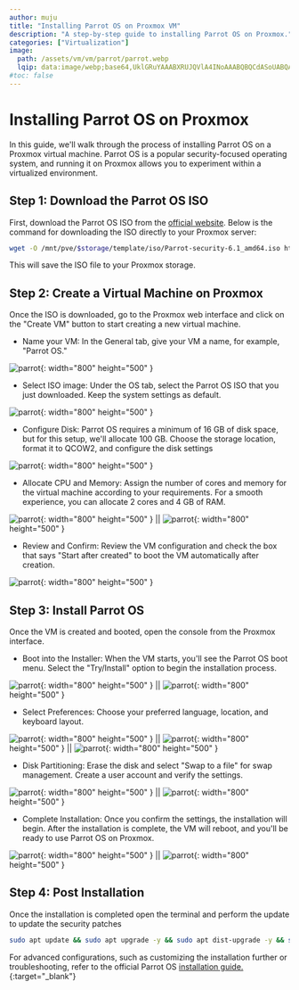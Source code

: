 ```yaml
---
author: muju
title: "Installing Parrot OS on Proxmox VM"
description: "A step-by-step guide to installing Parrot OS on Proxmox."
categories: ["Virtualization"]
image:
  path: /assets/vm/vm/parrot/parrot.webp
  lqip: data:image/webp;base64,UklGRuYAAABXRUJQVlA4INoAAABQBQCdASoUABQAPpE4mUkloyIhMBgIALASCWwAd8PECOAOk7Ij4IxV98L4vG21SrQgNygA/vuqezfvK2ju7GYge/nB1VI9WnWfJh7lnel8XaGpmn5bmjyV2jod/+7cuNGUJHGkRplPFxuzS5G/KWfebn0O+6bgJFE1fXiAf797Sk3Taqh0WhS/CHNpf/fpj7L0Ln/UOdfv/jy1nIblq120o69Tok9j/myiixaEs5LVztmCRtU66hY280TeoG0bzNT7UtOz/0j8P/5Vs6b243PS8r/47J/gAAAAAA==
#toc: false
---
```


# Installing Parrot OS on Proxmox

In this guide, we'll walk through the process of installing Parrot OS on a Proxmox virtual machine. Parrot OS is a popular security-focused operating system, and running it on Proxmox allows you to experiment within a virtualized environment.

## Step 1: Download the Parrot OS ISO

First, download the Parrot OS ISO from the [official website](https://deb.parrot.sh/parrot/iso/6.1/Parrot-security-6.1_amd64.iso). Below is the command for downloading the ISO directly to your Proxmox server:

```bash
wget -O /mnt/pve/$storage/template/iso/Parrot-security-6.1_amd64.iso https://deb.parrot.sh/parrot/iso/6.1/Parrot-security-6.1_amd64.iso
```

This will save the ISO file to your Proxmox storage.

## Step 2: Create a Virtual Machine on Proxmox

Once the ISO is downloaded, go to the Proxmox web interface and click on the "Create VM" button to start creating a new virtual machine.

- Name your VM: In the General tab, give your VM a name, for example, "Parrot OS."

![parrot](/assets/vm/vm/parrot/parrot1.png){: width="800" height="500" }

- Select ISO image: Under the OS tab, select the Parrot OS ISO that you just downloaded. Keep the system settings as default.

![parrot](/assets/vm/vm/parrot/parrot2.png){: width="800" height="500" }

- Configure Disk: Parrot OS requires a minimum of 16 GB of disk space, but for this setup, we'll allocate 100 GB. Choose the storage location, format it to QCOW2, and configure the disk settings

![parrot](/assets/vm/vm/parrot/parrot3.png){: width="800" height="500" }

- Allocate CPU and Memory: Assign the number of cores and memory for the virtual machine according to your requirements. For a smooth experience, you can allocate 2 cores and 4 GB of RAM.

![parrot](/assets/vm/vm/parrot/parrot4.png){: width="800" height="500" } || ![parrot](/assets/vm/vm/parrot/parrot5.png){: width="800" height="500" }

- Review and Confirm: Review the VM configuration and check the box that says "Start after created" to boot the VM automatically after creation.

![parrot](/assets/vm/vm/parrot/parrot6.png){: width="800" height="500" }

## Step 3: Install Parrot OS

Once the VM is created and booted, open the console from the Proxmox interface.

- Boot into the Installer: When the VM starts, you'll see the Parrot OS boot menu. Select the "Try/Install" option to begin the installation process.

![parrot](/assets/vm/vm/parrot/parrot7.png){: width="800" height="500" } || ![parrot](/assets/vm/vm/parrot/parrot8.png){: width="800" height="500" }

- Select Preferences: Choose your preferred language, location, and keyboard layout.

![parrot](/assets/vm/vm/parrot/parrot9.png){: width="800" height="500" } || ![parrot](/assets/vm/vm/parrot/parrot10.png){: width="800" height="500" } || ![parrot](/assets/vm/vm/parrot/parrot11.png){: width="800" height="500" }

- Disk Partitioning: Erase the disk and select "Swap to a file" for swap management. Create a user account and verify the settings.

![parrot](/assets/vm/vm/parrot/parrot12.png){: width="800" height="500" } || ![parrot](/assets/vm/vm/parrot/parrot13.png){: width="800" height="500" }

- Complete Installation: Once you confirm the settings, the installation will begin. After the installation is complete, the VM will reboot, and you'll be ready to use Parrot OS on Proxmox.

![parrot](/assets/vm/vm/parrot/parrot14.png){: width="800" height="500" } || ![parrot](/assets/vm/vm/parrot/parrot15.png){: width="800" height="500" }

## Step 4: Post Installation

Once the installation is completed open the terminal and perform the update to update the security patches

```bash
sudo apt update && sudo apt upgrade -y && sudo apt dist-upgrade -y && sudo apt autoremove -y && sudo apt autoclean -y && sudo apt clean -y
```

For advanced configurations, such as customizing the installation further or troubleshooting, refer to the official Parrot OS [installation guide.](https://parrotsec.org/docs/){:target="_blank"}